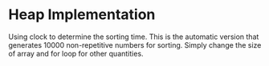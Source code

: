 # Heap Implementation

Using clock to determine the sorting time.
This is the automatic version that generates 10000 non-repetitive numbers for sorting.
Simply change the size of array and for loop for other quantities.